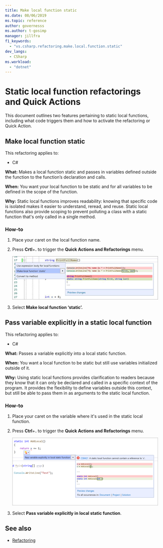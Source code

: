 ```yaml
---
title: Make local function static
ms.date: 08/06/2019
ms.topic: reference
author: governesss
ms.author: t-gosimp
manager: jillfra
f1_keywords:
  - "vs.csharp.refactoring.make.local.function.static"
dev_langs:
  - CSharp
ms.workload:
  - "dotnet"
---
```


# Static local function refactorings and Quick Actions

This document outlines two features pertaining to static local functions, including what code triggers them and how to activate the refactoring or Quick Action.


## Make local function static

This refactoring applies to:

- C#

**What:** Makes a local function static and passes in variables defined outside the function to the function’s declaration and calls.   

**When:** You want your local function to be static and for all variables to be defined in the scope of the function. 

**Why:** Static local functions improves readability: knowing that specific code is isolated makes it easier to understand, reread, and reuse. Static local functions also provide scoping to prevent polluting a class with a static function that's only called in a single method.  

### How-to

1. Place your caret on the local function name. 


2. Press **Crtl**+**.** to trigger the **Quick Actions and Refactorings** menu. 


    ![Make local function static](media/make-local-function-static.png)

3. Select **Make local function ‘static’.** 


## Pass variable explicitly in a static local function

This refactoring applies to:

- C#

**What:** Passes a variable explicitly into a local static function.  

**When:** You want a local function to be static but still use variables initialized outside of it. 

**Why:** Using static local functions provides clarification to readers because they know that it can only be declared and called in a specific context of the program. It provides the flexibility to define variables outside this context, but still be able to pass them in as arguments to the static local function.  

### How-to

1. Place your caret on the variable where it's used in the static local function.


2. Press **Ctrl**+**.** to trigger the **Quick Actions and Refactorings** menu. 

    ![Pass variable explicitly in static local function](media/pass-variable-explicitly-static-local-function.png)

3. Select **Pass variable explicitly in local static function**. 

  



## See also

- [Refactoring](../refactoring-in-visual-studio.md)
